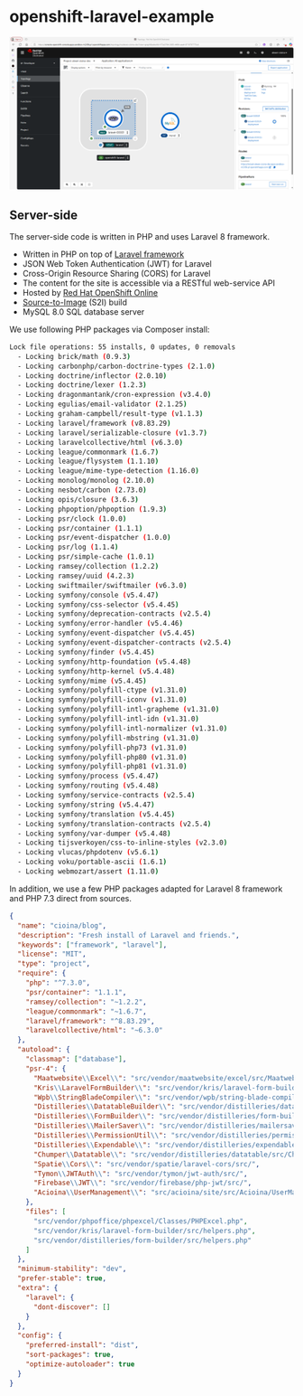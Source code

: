 # openshift-laravel-example

[![OpenShift Laravel Example](/screenshots/Screenshot%202024-12-01_01.png?raw=true)](https://github.com/cioina/openshift-laravel-example/blob/main/screenshots/Screenshot%202024-12-01_01.png)

## Server-side

The server-side code is written in PHP and uses Laravel 8 framework.

- Written in PHP on top of [Laravel framework](https://github.com/laravel/framework)
- JSON Web Token Authentication (JWT) for Laravel
- Cross-Origin Resource Sharing (CORS) for Laravel
- The content for the site is accessible via a RESTful web-service API
- Hosted by [Red Hat OpenShift Online](https://www.openshift.com/products/online/)
- [Source-to-Image](https://docs.openshift.com/container-platform/3.11/architecture/core_concepts/builds_and_image_streams.html#source-build) (S2I) build
- MySQL 8.0 SQL database server

We use following PHP packages via Composer install:

```bash
Lock file operations: 55 installs, 0 updates, 0 removals
  - Locking brick/math (0.9.3)
  - Locking carbonphp/carbon-doctrine-types (2.1.0)
  - Locking doctrine/inflector (2.0.10)
  - Locking doctrine/lexer (1.2.3)
  - Locking dragonmantank/cron-expression (v3.4.0)
  - Locking egulias/email-validator (2.1.25)
  - Locking graham-campbell/result-type (v1.1.3)
  - Locking laravel/framework (v8.83.29)
  - Locking laravel/serializable-closure (v1.3.7)
  - Locking laravelcollective/html (v6.3.0)
  - Locking league/commonmark (1.6.7)
  - Locking league/flysystem (1.1.10)
  - Locking league/mime-type-detection (1.16.0)
  - Locking monolog/monolog (2.10.0)
  - Locking nesbot/carbon (2.73.0)
  - Locking opis/closure (3.6.3)
  - Locking phpoption/phpoption (1.9.3)
  - Locking psr/clock (1.0.0)
  - Locking psr/container (1.1.1)
  - Locking psr/event-dispatcher (1.0.0)
  - Locking psr/log (1.1.4)
  - Locking psr/simple-cache (1.0.1)
  - Locking ramsey/collection (1.2.2)
  - Locking ramsey/uuid (4.2.3)
  - Locking swiftmailer/swiftmailer (v6.3.0)
  - Locking symfony/console (v5.4.47)
  - Locking symfony/css-selector (v5.4.45)
  - Locking symfony/deprecation-contracts (v2.5.4)
  - Locking symfony/error-handler (v5.4.46)
  - Locking symfony/event-dispatcher (v5.4.45)
  - Locking symfony/event-dispatcher-contracts (v2.5.4)
  - Locking symfony/finder (v5.4.45)
  - Locking symfony/http-foundation (v5.4.48)
  - Locking symfony/http-kernel (v5.4.48)
  - Locking symfony/mime (v5.4.45)
  - Locking symfony/polyfill-ctype (v1.31.0)
  - Locking symfony/polyfill-iconv (v1.31.0)
  - Locking symfony/polyfill-intl-grapheme (v1.31.0)
  - Locking symfony/polyfill-intl-idn (v1.31.0)
  - Locking symfony/polyfill-intl-normalizer (v1.31.0)
  - Locking symfony/polyfill-mbstring (v1.31.0)
  - Locking symfony/polyfill-php73 (v1.31.0)
  - Locking symfony/polyfill-php80 (v1.31.0)
  - Locking symfony/polyfill-php81 (v1.31.0)
  - Locking symfony/process (v5.4.47)
  - Locking symfony/routing (v5.4.48)
  - Locking symfony/service-contracts (v2.5.4)
  - Locking symfony/string (v5.4.47)
  - Locking symfony/translation (v5.4.45)
  - Locking symfony/translation-contracts (v2.5.4)
  - Locking symfony/var-dumper (v5.4.48)
  - Locking tijsverkoyen/css-to-inline-styles (v2.3.0)
  - Locking vlucas/phpdotenv (v5.6.1)
  - Locking voku/portable-ascii (1.6.1)
  - Locking webmozart/assert (1.11.0)
```

In addition, we use a few PHP packages adapted for Laravel 8 framework and PHP 7.3 direct from sources.

```json
{
  "name": "cioina/blog",
  "description": "Fresh install of Laravel and friends.",
  "keywords": ["framework", "laravel"],
  "license": "MIT",
  "type": "project",
  "require": {
    "php": "^7.3.0",
    "psr/container": "1.1.1",
    "ramsey/collection": "~1.2.2",
    "league/commonmark": "~1.6.7",
    "laravel/framework": "^8.83.29",
    "laravelcollective/html": "~6.3.0"
  },
  "autoload": {
    "classmap": ["database"],
    "psr-4": {
      "Maatwebsite\\Excel\\": "src/vendor/maatwebsite/excel/src/Maatwebsite/Excel",
      "Kris\\LaravelFormBuilder\\": "src/vendor/kris/laravel-form-builder/src/Kris/LaravelFormBuilder",
      "Wpb\\StringBladeCompiler\\": "src/vendor/wpb/string-blade-compiler/src/Wpb/StringBladeCompiler",
      "Distilleries\\DatatableBuilder\\": "src/vendor/distilleries/datatable-builder/src/Distilleries/DatatableBuilder",
      "Distilleries\\FormBuilder\\": "src/vendor/distilleries/form-builder/src/Distilleries/FormBuilder",
      "Distilleries\\MailerSaver\\": "src/vendor/distilleries/mailersaver/src/Distilleries/MailerSaver",
      "Distilleries\\PermissionUtil\\": "src/vendor/distilleries/permission-util/src/Distilleries/PermissionUtil",
      "Distilleries\\Expendable\\": "src/vendor/distilleries/expendable/src/Distilleries/Expendable",
      "Chumper\\Datatable\\": "src/vendor/distilleries/datatable/src/Chumper/Datatable",
      "Spatie\\Cors\\": "src/vendor/spatie/laravel-cors/src/",
      "Tymon\\JWTAuth\\": "src/vendor/tymon/jwt-auth/src/",
      "Firebase\\JWT\\": "src/vendor/firebase/php-jwt/src/",
      "Acioina\\UserManagement\\": "src/acioina/site/src/Acioina/UserManagement"
    },
    "files": [
      "src/vendor/phpoffice/phpexcel/Classes/PHPExcel.php",
      "src/vendor/kris/laravel-form-builder/src/helpers.php",
      "src/vendor/distilleries/form-builder/src/helpers.php"
    ]
  },
  "minimum-stability": "dev",
  "prefer-stable": true,
  "extra": {
    "laravel": {
      "dont-discover": []
    }
  },
  "config": {
    "preferred-install": "dist",
    "sort-packages": true,
    "optimize-autoloader": true
  }
}
```
